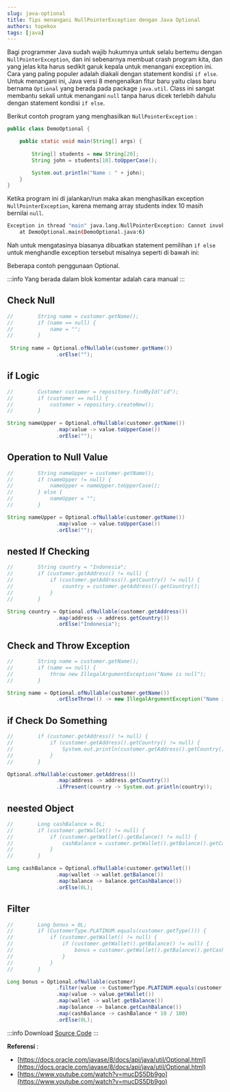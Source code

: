 ```yaml
---
slug: java-optional
title: Tips menangani NullPointerException dengan Java Optional
authors: topekox
tags: [java]
---
```


Bagi programmer Java sudah wajib hukumnya untuk selalu bertemu dengan `NullPointerException`, dan ini sebenarnya membuat crash program kita, dan yang jelas kita harus sedikit garuk kepala untuk menangani exception ini. Cara yang paling populer adalah diakali dengan statement kondisi `if else`. Untuk menangani ini, Java versi 8 mengenalkan fitur baru yaitu class baru bernama `Optional` yang berada pada package `java.util`. Class ini sangat membantu sekali untuk menangani `null` tanpa harus dicek terlebih dahulu dengan statement kondisi `if else`. 

<!--truncate-->

Berikut contoh program yang menghasilkan `NullPointerException` :

```java title="DemoOptional.java"
public class DemoOptional {

    public static void main(String[] args) {
        
        String[] students = new String[20];
	    String john = students[10].toUpperCase();

        System.out.println("Name : " + john);        
    }
}
```

Ketika program ini di jalankan/run maka akan menghasilkan exception `NullPointerException`, karena memang array students index 10 masih bernilai `null`.

```bash
Exception in thread "main" java.lang.NullPointerException: Cannot invoke "String.toUpperCase()" because "<local1>[10]" is null
	at DemoOptional.main(DemoOptional.java:6)
```

Nah untuk mengatasinya biasanya dibuatkan statement pemilihan `if else` untuk menghandle exception tersebut misalnya seperti di bawah ini:


Beberapa contoh penggunaan Optional.

:::info
Yang berada dalam blok komentar adalah cara manual
:::

## Check Null

```java
//        String name = customer.getName();
//        if (name == null) {
//            name = "";
//        }
    
 String name = Optional.ofNullable(customer.getName())
                .orElse("");
```

## if Logic

```java
//        Customer customer = repository.findById("id");
//        if (customer == null) {
//            customer = repository.createNew();
//        }

String nameUpper = Optional.ofNullable(customer.getName())
                .map(value -> value.toUpperCase())
                .orElse("");
```

## Operation to Null Value

```java
//        String nameUpper = customer.getName();
//        if (nameUpper != null) {
//            nameUpper = nameUpper.toUpperCase();
//        } else {
//            nameUpper = "";
//        }

String nameUpper = Optional.ofNullable(customer.getName())
                .map(value -> value.toUpperCase())
                .orElse("");
```

## nested If Checking

```java
//        String country = "Indonesia";
//        if (customer.getAddress() != null) {
//            if (customer.getAddress().getCountry() != null) {
//                country = customer.getAddress().getCountry();
//            }
//        }

String country = Optional.ofNullable(customer.getAddress())
                .map(address -> address.getCountry())
                .orElse("Indonesia");

```

## Check and Throw Exception

```java
//        String name = customer.getName();
//        if (name == null) {
//            throw new IllegalArgumentException("Name is null");
//        }

String name = Optional.ofNullable(customer.getName())
                .orElseThrow(() -> new IllegalArgumentException("Name is null"));
```

## if Check Do Something

```java
//        if (customer.getAddress() != null) {
//            if (customer.getAddress().getCountry() != null) {
//                System.out.println(customer.getAddress().getCountry());
//            }
//        }

Optional.ofNullable(customer.getAddress())
                .map(address -> address.getCountry())
                .ifPresent(country -> System.out.println(country));

```

## neested Object

```java
//        Long cashBalance = 0L;
//        if (customer.getWallet() != null) {
//            if (customer.getWallet().getBalance() != null) {
//                cashBalance = customer.getWallet().getBalance().getCashBalance();
//            }
//        }

Long cashBalance = Optional.ofNullable(customer.getWallet())
                .map(wallet -> wallet.getBalance())
                .map(balance -> balance.getCashBalance())
                .orElse(0L);
```

## Filter

```java
//        Long bonus = 0L;
//        if (CustomerType.PLATINUM.equals(customer.getType())) {
//            if (customer.getWallet() != null) {
//                if (customer.getWallet().getBalance() != null) {
//                    bonus = customer.getWallet().getBalance().getCashBalance() * 10 / 100;
//                }
//            }
//        }

Long bonus = Optional.ofNullable(customer)
                .filter(value -> CustomerType.PLATINUM.equals(customer.getType()))
                .map(value -> value.getWallet())
                .map(wallet -> wallet.getBalance())
                .map(balance -> balance.getCashBalance())
                .map(cashBalance -> cashBalance * 10 / 100)
                .orElse(0L);
```

:::info
Download [Source Code](https://github.com/TopekoX/java-optional-demo)
:::

**Referensi** :
* [https://docs.oracle.com/javase/8/docs/api/java/util/Optional.html](https://docs.oracle.com/javase/8/docs/api/java/util/Optional.html)
* [https://www.youtube.com/watch?v=mucDS5Db9go](https://www.youtube.com/watch?v=mucDS5Db9go)
